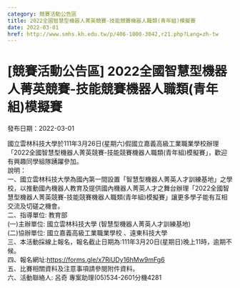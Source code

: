 ```yaml
---
category: 競賽活動公告區
title: 2022全國智慧型機器人菁英競賽-技能競賽機器人職類(青年組)模擬賽
date: 2022-03-01
href: http://www.smhs.kh.edu.tw/p/406-1000-3042,r21.php?Lang=zh-tw
---
```


# [競賽活動公告區] 2022全國智慧型機器人菁英競賽-技能競賽機器人職類(青年組)模擬賽

發布日期：2022-03-01

國立雲林科技大學於111年3月26日(星期六)假國立嘉義高級工業職業學校辦理「2022全國智慧型機器人菁英競賽-技能競賽機器人職類(青年組)模擬賽」，歡迎有興趣同學組隊踴躍參加。  
說明：  
一、國立雲林科技大學為國內第一間設置「智慧型機器人菁英人才訓練基地」之學校，以推動國內機器人教育及提供國內機器人菁英人才之舞台辦理「2022全國智慧型機器人菁英競賽-技能競賽機器人職類(青年組)模擬賽」讓更多學子能有互相交流及切磋之機會。  
二、指導單位: 教育部  
(一)主辦單位: 國立雲林科技大學 (智慧型機器人菁英人才訓練基地)  
(二)協辦單位: 國立嘉義高級工業職業學校 、遠東科技大學  
三、本活動採線上報名，報名截止日期為:111年3月20日(星期日)晚上11時，逾期不候。  
四、報名網址:https://forms.gle/x7RiUDy16hMw9mFg6  
五、比賽相關資料及注意事項請參閱附件資料。  
六、活動聯絡人: 呂奇 專案助理(05)534-2601分機4281

